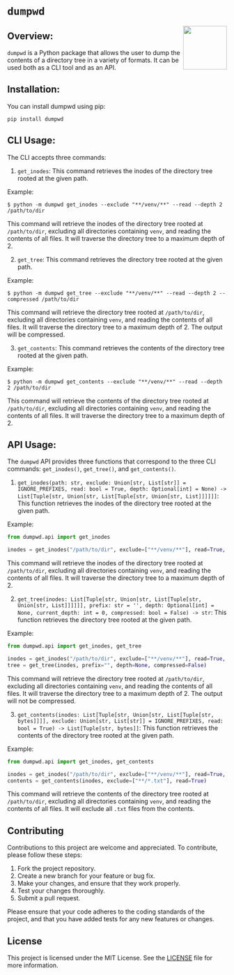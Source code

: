 # `dumpwd`

<img align="right" width="100" height="100" src="https://raw.githubusercontent.com/Limboid/dumpwd/main/assets/theme_image.png">

## Overview:

`dumpwd` is a Python package that allows the user to dump the contents of a directory tree in a variety of formats. It can be used both as a CLI tool and as an API.

## Installation:

You can install dumpwd using pip:

```
pip install dumpwd
```

## CLI Usage:

The CLI accepts three commands:

1. `get_inodes`: This command retrieves the inodes of the directory tree rooted at the given path.

Example:
```
$ python -m dumpwd get_inodes --exclude "**/venv/**" --read --depth 2 /path/to/dir
```

This command will retrieve the inodes of the directory tree rooted at `/path/to/dir`, excluding all directories containing `venv`, and reading the contents of all files. It will traverse the directory tree to a maximum depth of 2.

2. `get_tree`: This command retrieves the directory tree rooted at the given path.

Example:
```
$ python -m dumpwd get_tree --exclude "**/venv/**" --read --depth 2 --compressed /path/to/dir
```

This command will retrieve the directory tree rooted at `/path/to/dir`, excluding all directories containing `venv`, and reading the contents of all files. It will traverse the directory tree to a maximum depth of 2. The output will be compressed.

3. `get_contents`: This command retrieves the contents of the directory tree rooted at the given path.

Example:
```
$ python -m dumpwd get_contents --exclude "**/venv/**" --read --depth 2 /path/to/dir
```

This command will retrieve the contents of the directory tree rooted at `/path/to/dir`, excluding all directories containing `venv`, and reading the contents of all files. It will traverse the directory tree to a maximum depth of 2.


## API Usage:

The `dumpwd` API provides three functions that correspond to the three CLI commands: `get_inodes()`, `get_tree()`, and `get_contents()`.

1. `get_inodes(path: str, exclude: Union[str, List[str]] = IGNORE_PREFIXES, read: bool = True, depth: Optional[int] = None) -> List[Tuple[str, Union[str, List[Tuple[str, Union[str, List]]]]]]`: This function retrieves the inodes of the directory tree rooted at the given path.

Example:
```python
from dumpwd.api import get_inodes

inodes = get_inodes("/path/to/dir", exclude=["**/venv/**"], read=True, depth=2)
```

This command will retrieve the inodes of the directory tree rooted at `/path/to/dir`, excluding all directories containing `venv`, and reading the contents of all files. It will traverse the directory tree to a maximum depth of 2.

2. `get_tree(inodes: List[Tuple[str, Union[str, List[Tuple[str, Union[str, List]]]]]], prefix: str = '', depth: Optional[int] = None, current_depth: int = 0, compressed: bool = False) -> str`: This function retrieves the directory tree rooted at the given path.

Example:
```python
from dumpwd.api import get_inodes, get_tree

inodes = get_inodes("/path/to/dir", exclude=["**/venv/**"], read=True, depth=2)
tree = get_tree(inodes, prefix="", depth=None, compressed=False)
```

This command will retrieve the directory tree rooted at `/path/to/dir`, excluding all directories containing `venv`, and reading the contents of all files. It will traverse the directory tree to a maximum depth of 2. The output will not be compressed.

3. `get_contents(inodes: List[Tuple[str, Union[str, List[Tuple[str, bytes]]]], exclude: Union[str, List[str]] = IGNORE_PREFIXES, read: bool = True) -> List[Tuple[str, bytes]]`: This function retrieves the contents of the directory tree rooted at the given path.

Example:
```python
from dumpwd.api import get_inodes, get_contents

inodes = get_inodes("/path/to/dir", exclude=["**/venv/**"], read=True, depth=2)
contents = get_contents(inodes, exclude=["**/*.txt"], read=True)
```

This command will retrieve the contents of the directory tree rooted at `/path/to/dir`, excluding all directories containing `venv`, and reading the contents of all files. It will exclude all `.txt` files from the contents.

## Contributing

Contributions to this project are welcome and appreciated. To contribute, please follow these steps:

1. Fork the project repository.
2. Create a new branch for your feature or bug fix.
3. Make your changes, and ensure that they work properly.
4. Test your changes thoroughly.
5. Submit a pull request.

Please ensure that your code adheres to the coding standards of the project, and that you have added tests for any new features or changes.

## License

This project is licensed under the MIT License. See the [LICENSE](LICENSE) file for more information.